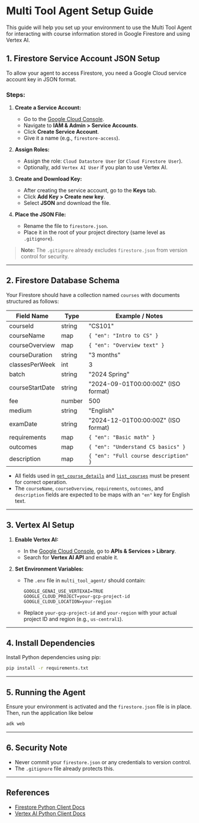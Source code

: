 # Multi Tool Agent Setup Guide

This guide will help you set up your environment to use the Multi Tool Agent for interacting with course information stored in Google Firestore and using Vertex AI.


## 1. Firestore Service Account JSON Setup

To allow your agent to access Firestore, you need a Google Cloud service account key in JSON format.

### Steps:

1. **Create a Service Account:**
   - Go to the [Google Cloud Console](https://console.cloud.google.com/).
   - Navigate to **IAM & Admin > Service Accounts**.
   - Click **Create Service Account**.
   - Give it a name (e.g., `firestore-access`).

2. **Assign Roles:**
   - Assign the role: `Cloud Datastore User` (or `Cloud Firestore User`).
   - Optionally, add `Vertex AI User` if you plan to use Vertex AI.

3. **Create and Download Key:**
   - After creating the service account, go to the **Keys** tab.
   - Click **Add Key > Create new key**.
   - Select **JSON** and download the file.

4. **Place the JSON File:**
   - Rename the file to `firestore.json`.
   - Place it in the root of your project directory (same level as `.gitignore`).

> **Note:** The `.gitignore` already excludes `firestore.json` from version control for security.

---

## 2. Firestore Database Schema

Your Firestore should have a collection named `courses` with documents structured as follows:

| Field Name         | Type    | Example / Notes                                  |
|--------------------|---------|--------------------------------------------------|
| courseId           | string  | "CS101"                                          |
| courseName         | map     | `{ "en": "Intro to CS" }`                        |
| courseOverview     | map     | `{ "en": "Overview text" }`                      |
| courseDuration     | string  | "3 months"                                       |
| classesPerWeek     | int     | 3                                                |
| batch              | string  | "2024 Spring"                                    |
| courseStartDate    | string  | "2024-09-01T00:00:00Z" (ISO format)              |
| fee                | number  | 500                                              |
| medium             | string  | "English"                                        |
| examDate           | string  | "2024-12-01T00:00:00Z" (ISO format)              |
| requirements       | map     | `{ "en": "Basic math" }`                         |
| outcomes           | map     | `{ "en": "Understand CS basics" }`               |
| description        | map     | `{ "en": "Full course description" }`            |

- All fields used in [`get_course_details`](multi_tool_agent/tools/firestore_query.py) and [`list_courses`](multi_tool_agent/tools/firestore_query.py) must be present for correct operation.
- The `courseName`, `courseOverview`, `requirements`, `outcomes`, and `description` fields are expected to be maps with an `"en"` key for English text.

---

## 3. Vertex AI Setup

1. **Enable Vertex AI:**
   - In the [Google Cloud Console](https://console.cloud.google.com/), go to **APIs & Services > Library**.
   - Search for **Vertex AI API** and enable it.

2. **Set Environment Variables:**
   - The `.env` file in `multi_tool_agent/` should contain:
     ```
     GOOGLE_GENAI_USE_VERTEXAI=TRUE
     GOOGLE_CLOUD_PROJECT=your-gcp-project-id
     GOOGLE_CLOUD_LOCATION=your-region
     ```
   - Replace `your-gcp-project-id` and `your-region` with your actual project ID and region (e.g., `us-central1`).

---

## 4. Install Dependencies

Install Python dependencies using pip:

```sh
pip install -r requirements.txt
```

---

## 5. Running the Agent

Ensure your environment is activated and the `firestore.json` file is in place. Then, run the application like below

```sh
adk web
```

---

## 6. Security Note

- Never commit your `firestore.json` or any credentials to version control.
- The `.gitignore` file already protects this.

---

## References

- [Firestore Python Client Docs](https://googleapis.dev/python/firestore/latest/index.html)
- [Vertex AI Python Client Docs](https://cloud.google.com/vertex-ai/docs/start/client-libraries)